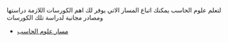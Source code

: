 لتعلم علوم الحاسب يمكنك اتباع المسار الاتي يوفر لك اهم الكورسات اللازمة دراستها
ومصادر مجانية لدراسة تلك الكورسات

- [مسار علوم الحاسب](https://github.com/open-source-society/computer-science#order-of-the-classes)
